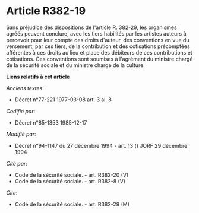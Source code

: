 # Article R382-19

Sans préjudice des dispositions de l'article R. 382-29, les organismes agréés peuvent conclure, avec les tiers habilités par
les artistes auteurs à percevoir pour leur compte des droits d'auteur, des conventions en vue du versement, par ces tiers, de
la contribution et des cotisations précomptées afférentes à ces droits au lieu et place des débiteurs de ces contributions et
cotisations. Ces conventions sont soumises à l'agrément du ministre chargé de la sécurité sociale et du ministre chargé de la
culture.

**Liens relatifs à cet article**

_Anciens textes_:

  - Décret n°77-221 1977-03-08 art. 3 al. 8

_Codifié par_:

  - Décret n°85-1353 1985-12-17

_Modifié par_:

  - Décret n°94-1147 du 27 décembre 1994 - art. 13 () JORF 29 décembre 1994

_Cité par_:

  - Code de la sécurité sociale. - art. R382-20 (V)
  - Code de la sécurité sociale. - art. R382-8 (V)

_Cite_:

  - Code de la sécurité sociale. - art. R382-29 (M)
